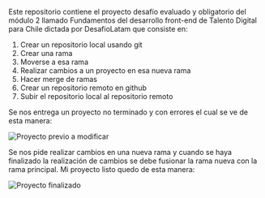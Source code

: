 Este repositorio contiene el proyecto desafío evaluado y obligatorio del módulo 2 llamado Fundamentos del desarrollo front-end de Talento Digital para Chile dictada por DesafioLatam que consiste en:

<ol text-align='center'>
    <li>Crear un repositorio local usando git</li>
    <li>Crear una rama</li>
    <li>Moverse a esa rama</li>
    <li>Realizar cambios a un proyecto en esa nueva rama</li>
    <li>Hacer merge de ramas</li>
    <li>Crear un repositorio remoto en github</li>
    <li>Subir el repositorio local al repositorio remoto</li>
</ol>

Se nos entrega un proyecto no terminado y con errores el cual se ve de esta manera:

![Proyecto previo a modificar](./screenshots/pagina_inicio.png)

Se nos pide realizar cambios en una nueva rama y cuando se haya finalizado la realización de cambios se debe fusionar la rama nueva con la rama principal. Mi proyecto listo quedo de esta manera:

![Proyecto finalizado](./screenshots/pagina_final.png)
